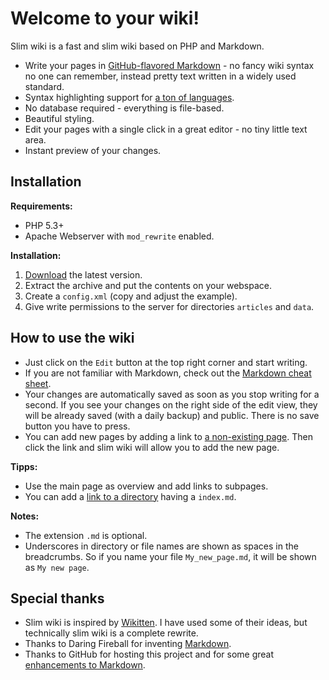 Welcome to your wiki!
=====================

Slim wiki is a fast and slim wiki based on PHP and Markdown.

- Write your pages in [GitHub-flavored Markdown](cheat_sheets/Markdown_cheat_sheet) - no fancy wiki syntax no one can remember, instead pretty text written in a widely used standard.
- Syntax highlighting support for [a ton of languages](http://prismjs.com/#languages-list).
- No database required - everything is file-based.
- Beautiful styling.
- Edit your pages with a single click in a great editor - no tiny little text area.
- Instant preview of your changes.



Installation
------------

**Requirements:**

- PHP 5.3+
- Apache Webserver with `mod_rewrite` enabled.

**Installation:**

1. [Download](http://slim-wiki.murfman.de/slim-wiki.zip) the latest version.
2. Extract the archive and put the contents on your webspace.
3. Create a `config.xml` (copy and adjust the example).
4. Give write permissions to the server for directories `articles` and `data`.



How to use the wiki
-------------------

- Just click on the `Edit` button at the top right corner and start writing.
- If you are not familiar with Markdown, check out the [Markdown cheat sheet](cheat_sheets/Markdown_cheat_sheet).
- Your changes are automatically saved as soon as you stop writing for a second. If you see your changes on the right side of the edit view, they will be already saved (with a daily backup) and public. There is no save button you have to press.
- You can add new pages by adding a link to [a non-existing page](this_is_a_new_page). Then click the link and slim wiki will allow you to add the new page.

**Tipps:**

- Use the main page as overview and add links to subpages.
- You can add a [link to a directory](cheat_sheets) having a `index.md`.

**Notes:**

- The extension `.md` is optional.
- Underscores in directory or file names are shown as spaces in the breadcrumbs. So if you name your file `My_new_page.md`, it will be shown as `My new page`.



Special thanks
--------------

- Slim wiki is inspired by [Wikitten](https://github.com/victorstanciu/Wikitten). I have used some of their ideas, but technically slim wiki is a complete rewrite.
- Thanks to Daring Fireball for inventing [Markdown](https://daringfireball.net/projects/markdown/syntax).
- Thanks to GitHub for hosting this project and for some great [enhancements to Markdown](https://help.github.com/articles/github-flavored-markdown).
